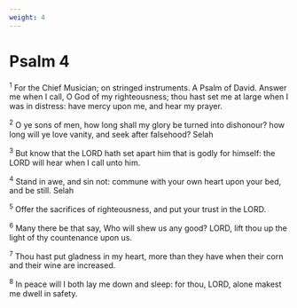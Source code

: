 ```yaml
---
weight: 4
---
```


# Psalm 4

<sup>1</sup> For the Chief Musician; on stringed instruments. A Psalm of David. Answer me when I call, O God of my righteousness; thou hast set me at large when I was in distress: have mercy upon me, and hear my prayer. 

<sup>2</sup> O ye sons of men, how long shall my glory be turned into dishonour? how long will ye love vanity, and seek after falsehood? Selah 

<sup>3</sup> But know that the LORD hath set apart him that is godly for himself: the LORD will hear when I call unto him. 

<sup>4</sup> Stand in awe, and sin not: commune with your own heart upon your bed, and be still. Selah 

<sup>5</sup> Offer the sacrifices of righteousness, and put your trust in the LORD. 

<sup>6</sup> Many there be that say, Who will shew us any good? LORD, lift thou up the light of thy countenance upon us. 

<sup>7</sup> Thou hast put gladness in my heart, more than they have when their corn and their wine are increased. 

<sup>8</sup> In peace will I both lay me down and sleep: for thou, LORD, alone makest me dwell in safety. 


